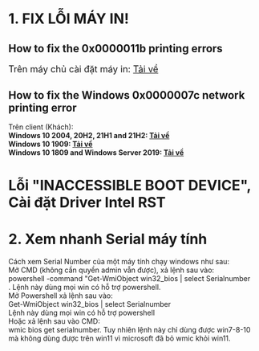 <img src="https://github.com/AHuy83/IT-SUPPORT/assets/32889045/4f7d9fe1-da55-41be-a9e6-294badb18a64" alt="">
<h1>1. FIX LỖI MÁY IN!</h1>
<h2>How to fix the 0x0000011b printing errors</h2>
<p style="font-size: 18px">Trên máy chủ cài đặt máy in: <a href="https://drive.usercontent.google.com/download?id=1XfU8AgrOtmU4g37JPtw3Sf8UWE5ymgmR&export=download&confirm=t&uuid=f37b1bdc-959f-4323-b2db-97efab2aee94" target="blank">Tải về</a></p>
<h2>How to fix the Windows 0x0000007c network printing error</h2>
Trên client (Khách):</br>
   <b>Windows 10 2004, 20H2, 21H1 and 21H2:  <a href="https://drive.usercontent.google.com/download?id=1pIuOJGQ6HjOhV6YWFxhxQImcCifpfJ_p&export=download" target="blank">Tải về</a></b></br>
   <b>Windows 10 1909:  <a href="https://drive.usercontent.google.com/download?id=1TsKoLDp53PSDxcGnPQzpzz2OBCCiclT8&export=download" target="blank">Tải về</a></b></br>
   <b>Windows 10 1809 and Windows Server 2019:  <a href="https://drive.usercontent.google.com/download?id=1bAUJjAXpZWyKasvfrJzvtAQ3JrcNHQRi&export=download" target="blank">Tải về</a></b></br>


<h1>Lỗi "INACCESSIBLE BOOT DEVICE", Cài đặt Driver Intel RST</h1>

<h1>2. Xem nhanh Serial máy tính</h1>
Cách xem Serial Number của một máy tính chạy windows như sau:</br>
Mở CMD (không cần quyền admin vẫn được), xả lệnh sau vào: </br>
powershell -command "Get-WmiObject win32_bios | select Serialnumber </br>
. Lệnh này dùng mọi win có hỗ trợ powershell.</br>
Mở Powershell xả lệnh sau vào: </br>
Get-WmiObject win32_bios | select Serialnumber </br>
Lệnh này dùng mọi win có hỗ trợ powershell </br>
Hoặc xả lệnh sau vào CMD: </br>
wmic bios get serialnumber. Tuy nhiên lệnh này chỉ dùng được win7-8-10 mà không dùng được trên win11 vì microsoft đã bỏ wmic khỏi win11.
